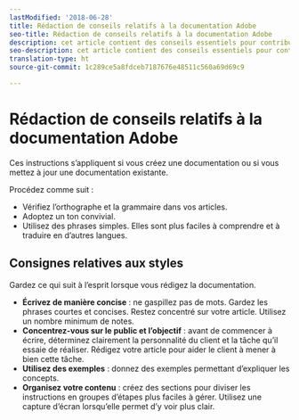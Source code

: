 ```yaml
---
lastModified: '2018-06-28'
title: Rédaction de conseils relatifs à la documentation Adobe
seo-title: Rédaction de conseils relatifs à la documentation Adobe
description: cet article contient des conseils essentiels pour contribuer à la documentation Adobe.
seo-description: cet article contient des conseils essentiels pour contribuer à la documentation Adobe.
translation-type: ht
source-git-commit: 1c289ce5a8fdceb7187676e48511c560a69d69c9

---
```


# Rédaction de conseils relatifs à la documentation Adobe

Ces instructions s’appliquent si vous créez une documentation ou si vous mettez à jour une documentation existante.

Procédez comme suit :

- Vérifiez l’orthographe et la grammaire dans vos articles.
- Adoptez un ton convivial.
- Utilisez des phrases simples. Elles sont plus faciles à comprendre et à traduire en d’autres langues.

## Consignes relatives aux styles

Gardez ce qui suit à l’esprit lorsque vous rédigez la documentation.

- **Écrivez de manière concise** : ne gaspillez pas de mots. Gardez les phrases courtes et concises. Restez concentré sur votre article. Utilisez un nombre minimum de notes.
- **Concentrez-vous sur le public et l’objectif** : avant de commencer à écrire, déterminez clairement la personnalité du client et la tâche qu’il essaie de réaliser. Rédigez votre article pour aider le client à mener à bien cette tâche.
- **Utilisez des exemples** : donnez des exemples permettant d’expliquer les concepts.
- **Organisez votre contenu** : créez des sections pour diviser les instructions en groupes d’étapes plus faciles à gérer. Utilisez une capture d’écran lorsqu’elle permet d’y voir plus clair.
